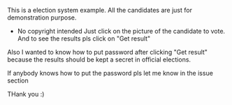 This is a election system example.
All the candidates are just for demonstration purpose.
* No copyright intended
Just click on the picture of the candidate to vote. 
And to see the results pls click on "Get result"


Also I wanted to know how to put password after clicking "Get result" because the results should be kept a secret in official elections.

If anybody knows how to put the password pls let me know in the issue section

THank you :)
